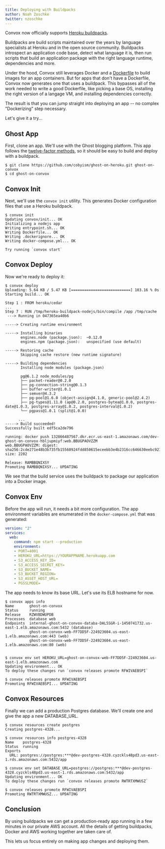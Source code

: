 ```yaml
---
title: Deploying with Buildpacks
author: Noah Zoschke
twitter: nzoschke
---
```


Convox now officially supports [Heroku buildpacks](https://devcenter.heroku.com/articles/buildpacks).

Buildpacks are build scripts maintained over the years by language specialists at Heroku and in the open source community. Buildpacks introspect an application code base, detect what language it is, then run scripts that build an application package with the right language runtime, dependencies and more.

Under the hood, Convox still leverages Docker and a [Dockerfile](https://docs.docker.com/engine/reference/builder/) to build images for an app containers. But for apps that don't have a Dockerfile, Convox now generates one that uses a buildpack. This bypasses all of the work needed to write a good Dockerfile, like picking a base OS, installing the right version of a langage VM, and installing dependencies correctly.

The result is that you can jump straight into deploying an app -- no complex "Dockerizing" step necessary.

Let's give it a try...

<!--more-->

## Ghost App

First, clone an app. We'll use with the Ghost blogging platform. This app follows the [twelve-factor methods](https://12factor.net/), so it should be easy to build and deploy with a buildpack.

```
$ git clone https://github.com/cobyism/ghost-on-heroku.git ghost-on-convox
$ cd ghost-on-convox
```

## Convox Init

Next, we'll use the `convox init` utility. This generates Docker configuration files that use a Heroku buildpack.

```
$ convox init
Updating convox/init... OK
Initializing a nodejs app
Writing entrypoint.sh... OK
Writing Dockerfile... OK
Writing .dockerignore... OK
Writing docker-compose.yml... OK

Try running `convox start`
```

## Convox Deploy

Now we're ready to deploy it:

```
$ convox deploy
Uploading: 5.64 KB / 5.47 KB [===========================] 103.16 % 0s
Starting build... OK

Step 1 : FROM heroku/cedar
...
Step 7 : RUN /tmp/heroku-buildpack-nodejs/bin/compile /app /tmp/cache
 ---> Running in 047365ea40b6

-----> Creating runtime environment
       
-----> Installing binaries
       engines.node (package.json):  ~0.12.0
       engines.npm (package.json):   unspecified (use default)

-----> Restoring cache
       Skipping cache restore (new runtime signature)

-----> Building dependencies
       Installing node modules (package.json)
    
       pg@6.1.2 node_modules/pg
       ├── packet-reader@0.2.0
       ├── pg-connection-string@0.1.3
       ├── buffer-writer@1.0.1
       ├── semver@4.3.2
       ├── pg-pool@1.6.0 (object-assign@4.1.0, generic-pool@2.4.2)
       ├── pg-types@1.11.0 (ap@0.2.0, postgres-bytea@1.0.0, postgres-date@1.0.3, postgres-array@1.0.2, postgres-interval@1.0.2)
       └── pgpass@1.0.1 (split@1.0.0)
       
      ...
-----> Build succeeded!
Successfully built edf5ca2de796

running: docker push 132866487567.dkr.ecr.us-east-1.amazonaws.com/dev-ghost-on-convox-hbljupmiyf:web.BBUGPAOVZZM
web.BBUGPAOVZZM: digest: sha256:2cde271e48b3b735fb15560924fdd850615eceebb3e4b2316cc646630eebc921 size: 2202

Release: RAMBBQNIXSY
Promoting RAMBBQNIXSY... UPDATING
```

We see that the build service uses the buildpack to package our application into a Docker image.

## Convox Env

Before the app will run, it needs a bit more configuration. The app environment variables are enumerated in the `docker-compose.yml` that was generated:


```yaml
version: "2"
services:
  web:
    command: npm start --production
    environment:
    - PORT=4001
    - HEROKU_URL=https://YOURAPPNAME.herokuapp.com
    - S3_ACCESS_KEY_ID=
    - S3_ACCESS_SECRET_KEY=
    - S3_BUCKET_NAME=
    - S3_BUCKET_REGION=
    - S3_ASSET_HOST_URL=
    - PGSSLMODE=
```

The app needs to know its base URL. Let's use its ELB hostname for now.

```
$ convox apps info
Name       ghost-on-convox
Status     running
Release    RZWVBDWUPDB
Processes  database web
Endpoints  internal-ghost-on-convox-databa-DAL5SGR-i-1450741732.us-east-1.elb.amazonaws.com:5432 (database)
           ghost-on-convox-web-FF7DD5F-224923604.us-east-1.elb.amazonaws.com:443 (web)
           ghost-on-convox-web-FF7DD5F-224923604.us-east-1.elb.amazonaws.com:80 (web)


$ convox env set HEROKU_URL=ghost-on-convox-web-FF7DD5F-224923604.us-east-1.elb.amazonaws.com
Updating environment... OK
To deploy these changes run `convox releases promote RFWIVAEBSPI`

$ convox releases promote RFWIVAEBSPI
Promoting RFWIVAEBSPI... UPDATING
```

## Convox Resources

Finally we can add a production Postgres database. We'll create one and give the app a new DATABASE_URL.

```
$ convox resources create postgres
Creating postgres-4328...

$ convox resources info postgres-4328
Name    postgres-4328
Status  running
Exports
  URL: postgres://postgres:***@dev-postgres-4328.cyzckls48pd3.us-east-1.rds.amazonaws.com:5432/app

$ convox env set DATABASE_URL=postgres://postgres:***@dev-postgres-4328.cyzckls48pd3.us-east-1.rds.amazonaws.com:5432/app
Updating environment... OK
To deploy these changes run `convox releases promote RWTRTXMWUSZ`

$ convox releases promote RFWIVAEBSPI
Promoting RWTRTXMWUSZ... UPDATING
```

## Conclusion

By using buildpacks we can get a production-ready app running in a few minutes in our private AWS account. All the details of getting buildpacks, Docker and AWS working together are taken care of.

This lets us focus entirely on making app changes and deploying them.
